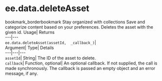  
#  ee.data.deleteAsset 
bookmark_borderbookmark Stay organized with collections  Save and categorize content based on your preferences. 
Deletes the asset with the given id. 
Usage| Returns  
---|---  
`ee.data.deleteAsset(assetId,  _callback_)`|   
Argument|  Type| Details  
---|---|---  
`assetId`| String| The ID of the asset to delete.  
`callback`| Function, optional| An optional callback. If not supplied, the call is made synchronously. The callback is passed an empty object and an error message, if any.  

